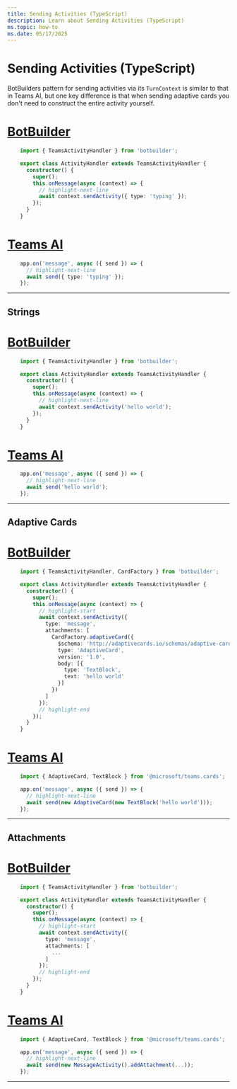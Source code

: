 ```yaml
---
title: Sending Activities (TypeScript)
description: Learn about Sending Activities (TypeScript)
ms.topic: how-to
ms.date: 05/17/2025
---
```

# Sending Activities (TypeScript)

BotBuilders pattern for sending activities via its `TurnContext` is similar to that
in Teams AI, but one key difference is that when sending adaptive cards you don't need
to construct the entire activity yourself.

# [BotBuilder](#tab/botbuilder)
```typescript showLineNumbers
    import { TeamsActivityHandler } from 'botbuilder';

    export class ActivityHandler extends TeamsActivityHandler {
      constructor() {
        super();
        this.onMessage(async (context) => {
          // highlight-next-line
          await context.sendActivity({ type: 'typing' });
        });
      }
    }
```
  
# [Teams AI](#tab/teamsai)
```typescript showLineNumbers
    app.on('message', async ({ send }) => {
      // highlight-next-line
      await send({ type: 'typing' });
    });
```
--- 

## Strings
  
# [BotBuilder](#tab/botbuilder)
```typescript showLineNumbers
    import { TeamsActivityHandler } from 'botbuilder';

    export class ActivityHandler extends TeamsActivityHandler {
      constructor() {
        super();
        this.onMessage(async (context) => {
          // highlight-next-line
          await context.sendActivity('hello world');
        });
      }
    }
```
  
# [Teams AI](#tab/teamsai)
```typescript showLineNumbers
    app.on('message', async ({ send }) => {
      // highlight-next-line
      await send('hello world');
    });
```
---  

## Adaptive Cards
  
# [BotBuilder](#tab/botbuilder)
```typescript showLineNumbers
    import { TeamsActivityHandler, CardFactory } from 'botbuilder';

    export class ActivityHandler extends TeamsActivityHandler {
      constructor() {
        super();
        this.onMessage(async (context) => {
          // highlight-start
          await context.sendActivity({
            type: 'message',
            attachments: [
              CardFactory.adaptiveCard({
                $schema: 'http://adaptivecards.io/schemas/adaptive-card.json',
                type: 'AdaptiveCard',
                version: '1.0',
                body: [{
                  type: 'TextBlock',
                  text: 'hello world'
                }]
              })
            ]
          });
          // highlight-end
        });
      }
    }
```
  
# [Teams AI](#tab/teamsai)
```typescript showLineNumbers
    import { AdaptiveCard, TextBlock } from '@microsoft/teams.cards';

    app.on('message', async ({ send }) => {
      // highlight-next-line
      await send(new AdaptiveCard(new TextBlock('hello world')));
    });
```
--- 

## Attachments
  
# [BotBuilder](#tab/botbuilder)
```typescript showLineNumbers
    import { TeamsActivityHandler } from 'botbuilder';

    export class ActivityHandler extends TeamsActivityHandler {
      constructor() {
        super();
        this.onMessage(async (context) => {
          // highlight-start
          await context.sendActivity({
            type: 'message',
            attachments: [
              ...
            ]
          });
          // highlight-end
        });
      }
    }
```
  
# [Teams AI](#tab/teamsai)
```typescript showLineNumbers
    import { AdaptiveCard, TextBlock } from '@microsoft/teams.cards';

    app.on('message', async ({ send }) => {
      // highlight-next-line
      await send(new MessageActivity().addAttachment(...));
    });
```
---
